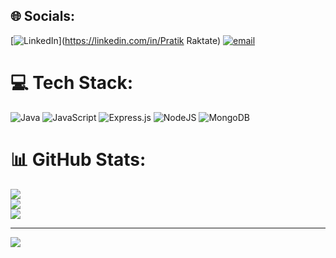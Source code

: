 
## 🌐 Socials:
[![LinkedIn](https://img.shields.io/badge/LinkedIn-%230077B5.svg?logo=linkedin&logoColor=white)](https://linkedin.com/in/Pratik Raktate) [![email](https://img.shields.io/badge/Email-D14836?logo=gmail&logoColor=white)](mailto:pratikraktate2005@gmail.com) 

# 💻 Tech Stack:
![Java](https://img.shields.io/badge/java-%23ED8B00.svg?style=for-the-badge&logo=openjdk&logoColor=white) ![JavaScript](https://img.shields.io/badge/javascript-%23323330.svg?style=for-the-badge&logo=javascript&logoColor=%23F7DF1E) ![Express.js](https://img.shields.io/badge/express.js-%23404d59.svg?style=for-the-badge&logo=express&logoColor=%2361DAFB) ![NodeJS](https://img.shields.io/badge/node.js-6DA55F?style=for-the-badge&logo=node.js&logoColor=white) ![MongoDB](https://img.shields.io/badge/MongoDB-%234ea94b.svg?style=for-the-badge&logo=mongodb&logoColor=white)
# 📊 GitHub Stats:
![](https://github-readme-stats.vercel.app/api?username=PRATIK-RAKTATE&theme=dark&hide_border=false&include_all_commits=false&count_private=false)<br/>
![](https://github-readme-streak-stats.herokuapp.com/?user=PRATIK-RAKTATE&theme=dark&hide_border=false)<br/>
![](https://github-readme-stats.vercel.app/api/top-langs/?username=PRATIK-RAKTATE&theme=dark&hide_border=false&include_all_commits=false&count_private=false&layout=compact)

---
[![](https://visitcount.itsvg.in/api?id=PRATIK-RAKTATE&icon=0&color=0)](https://visitcount.itsvg.in)

<!-- Proudly created with GPRM ( https://gprm.itsvg.in ) -->
